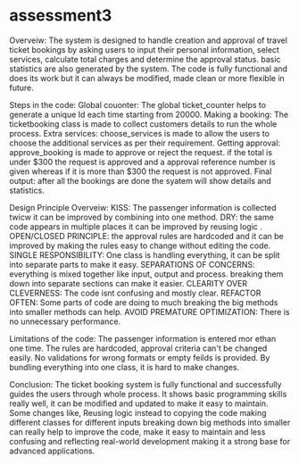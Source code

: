 # assessment3

Overveiw: The system is designed to handle creation and approval of travel ticket bookings by asking users to input their personal information, select services, calculate total charges and determine the approval status. basic statistics are also generated by the system. The code is fully functional and does its work but it can always be modified, made clean or more flexible in future.

Steps in the code: 
Global couonter: The global ticket_counter helps to generate a unique Id each time starting from 20000.
Making a booking: The ticketbooking class is made to collect customers details to run the whole process.
Extra services: choose_services is made to allow the users to choose the additional services as per their requirement.
Getting approval: approve_booking is made to approve or reject the request. if the total is under $300 the request is approved and a approval reference number is given whereas if it is more than $300 the request is not approved.
Final output: after all the bookings are done the syatem will show details and statistics.

Design Principle Overveiw:
KISS: The passenger information is collected twicw it can be improved by combining into one method.
DRY: the same code appears in multiple places it can be improved by reusing logic .
OPEN/CLOSED PRINCIPLE: the approval rules are hardcoded and it can be improved by making the rules easy to change without editing the code.
SINGLE RESPONSIBILITY: One class is handling everything, it can be split into separate parts to make it easy.
SEPARATIONS OF CONCERNS: everything is mixed together like input, output and process. breaking them down into separate sections can make it easier.
CLEARITY OVER CLEVERNESS: The code isnt confusing and mostly clear.
REFACTOR OFTEN: Some parts of code are doing to much breaking the big methods into smaller methods can help.
AVOID PREMATURE OPTIMIZATION: There is no unnecessary performance.

Limitations of the code:
The passenger information is entered mor ethan one time.
The rules are hardcoded, approval criteria can't be changed easily.
No validations for wrong formats or empty feilds is provided.
By bundling everything into one class, it is hard to make changes.

Conclusion: 
The ticket booking system is fully functional and successfully guides the users through whole process. It shows basic programming skills really well, it can be modified and updated to make it easy to maintain. Some changes like,
Reusing logic instead to copying the code
making different classes for different inputs
breaking down big methods into smaller
can really help to improve the code, make it easy to maintain and less confusing and reflecting real-world development making it a strong base for advanced applications.
